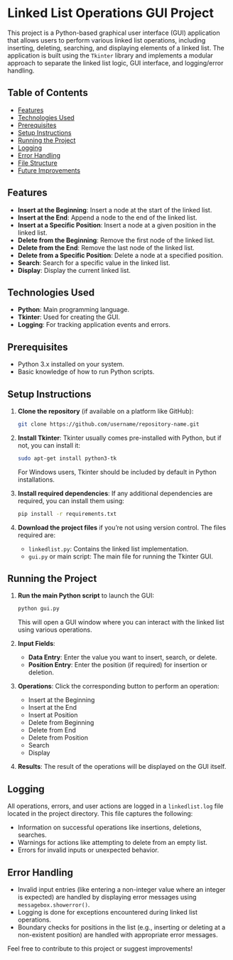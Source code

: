 # Linked List Operations GUI Project

This project is a Python-based graphical user interface (GUI) application that allows users to perform various linked list operations, including inserting, deleting, searching, and displaying elements of a linked list. The application is built using the `Tkinter` library and implements a modular approach to separate the linked list logic, GUI interface, and logging/error handling.

## Table of Contents
- [Features](#features)
- [Technologies Used](#technologies-used)
- [Prerequisites](#prerequisites)
- [Setup Instructions](#setup-instructions)
- [Running the Project](#running-the-project)
- [Logging](#logging)
- [Error Handling](#error-handling)
- [File Structure](#file-structure)
- [Future Improvements](#future-improvements)

## Features
- **Insert at the Beginning**: Insert a node at the start of the linked list.
- **Insert at the End**: Append a node to the end of the linked list.
- **Insert at a Specific Position**: Insert a node at a given position in the linked list.
- **Delete from the Beginning**: Remove the first node of the linked list.
- **Delete from the End**: Remove the last node of the linked list.
- **Delete from a Specific Position**: Delete a node at a specified position.
- **Search**: Search for a specific value in the linked list.
- **Display**: Display the current linked list.

## Technologies Used
- **Python**: Main programming language.
- **Tkinter**: Used for creating the GUI.
- **Logging**: For tracking application events and errors.

## Prerequisites
- Python 3.x installed on your system.
- Basic knowledge of how to run Python scripts.

## Setup Instructions
1. **Clone the repository** (if available on a platform like GitHub):
    ```bash
    git clone https://github.com/username/repository-name.git
    ```
2. **Install Tkinter**: Tkinter usually comes pre-installed with Python, but if not, you can install it:
    ```bash
    sudo apt-get install python3-tk
    ```
    For Windows users, Tkinter should be included by default in Python installations.

3. **Install required dependencies**: If any additional dependencies are required, you can install them using:
    ```bash
    pip install -r requirements.txt
    ```

4. **Download the project files** if you’re not using version control. The files required are:
    - `linkedlist.py`: Contains the linked list implementation.
    - `gui.py` or main script: The main file for running the Tkinter GUI.

## Running the Project
1. **Run the main Python script** to launch the GUI:
    ```bash
    python gui.py
    ```
    This will open a GUI window where you can interact with the linked list using various operations.

2. **Input Fields**:
    - **Data Entry**: Enter the value you want to insert, search, or delete.
    - **Position Entry**: Enter the position (if required) for insertion or deletion.
  
3. **Operations**: Click the corresponding button to perform an operation:
    - Insert at the Beginning
    - Insert at the End
    - Insert at Position
    - Delete from Beginning
    - Delete from End
    - Delete from Position
    - Search
    - Display

4. **Results**: The result of the operations will be displayed on the GUI itself.

## Logging
All operations, errors, and user actions are logged in a `linkedlist.log` file located in the project directory. This file captures the following:
- Information on successful operations like insertions, deletions, searches.
- Warnings for actions like attempting to delete from an empty list.
- Errors for invalid inputs or unexpected behavior.

## Error Handling
- Invalid input entries (like entering a non-integer value where an integer is expected) are handled by displaying error messages using `messagebox.showerror()`.
- Logging is done for exceptions encountered during linked list operations.
- Boundary checks for positions in the list (e.g., inserting or deleting at a non-existent position) are handled with appropriate error messages.

Feel free to contribute to this project or suggest improvements!

